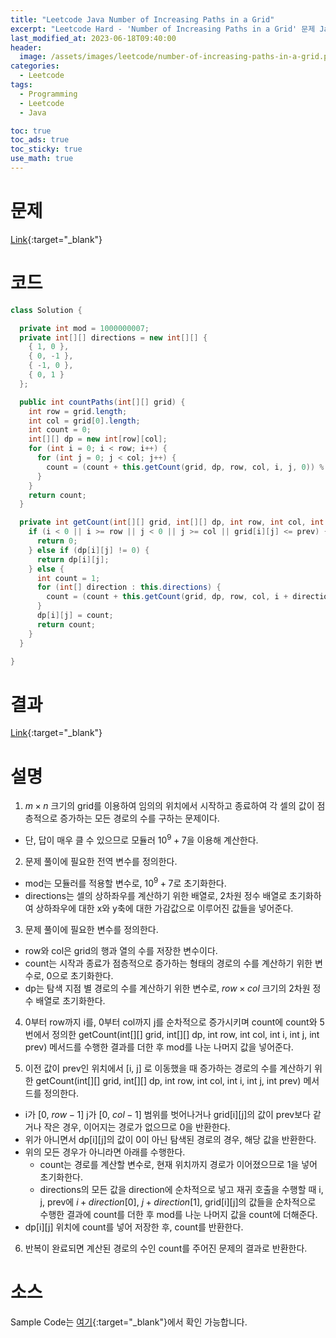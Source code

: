 ```yaml
---
title: "Leetcode Java Number of Increasing Paths in a Grid"
excerpt: "Leetcode Hard - 'Number of Increasing Paths in a Grid' 문제 Java 풀이"
last_modified_at: 2023-06-18T09:40:00
header:
  image: /assets/images/leetcode/number-of-increasing-paths-in-a-grid.png
categories:
  - Leetcode
tags:
  - Programming
  - Leetcode
  - Java

toc: true
toc_ads: true
toc_sticky: true
use_math: true
---
```

# 문제
[Link](https://leetcode.com/problems/number-of-increasing-paths-in-a-grid){:target="_blank"}

# 코드
```java
class Solution {

  private int mod = 1000000007;
  private int[][] directions = new int[][] {
    { 1, 0 },
    { 0, -1 },
    { -1, 0 },
    { 0, 1 }
  };

  public int countPaths(int[][] grid) {
    int row = grid.length;
    int col = grid[0].length;
    int count = 0;
    int[][] dp = new int[row][col];
    for (int i = 0; i < row; i++) {
      for (int j = 0; j < col; j++) {
        count = (count + this.getCount(grid, dp, row, col, i, j, 0)) % this.mod;
      }
    }
    return count;
  }

  private int getCount(int[][] grid, int[][] dp, int row, int col, int i, int j, int prev) {
    if (i < 0 || i >= row || j < 0 || j >= col || grid[i][j] <= prev) {
      return 0;
    } else if (dp[i][j] != 0) {
      return dp[i][j];
    } else {
      int count = 1;
      for (int[] direction : this.directions) {
        count = (count + this.getCount(grid, dp, row, col, i + direction[0], j + direction[1], grid[i][j])) % this.mod;
      }
      dp[i][j] = count;
      return count;
    }
  }

}
```

# 결과
[Link](https://leetcode.com/problems/number-of-increasing-paths-in-a-grid/submissions/973652653/){:target="_blank"}

# 설명
1. $m \times n$ 크기의 grid를 이용하여 임의의 위치에서 시작하고 종료하여 각 셀의 값이 점층적으로 증가하는 모든 경로의 수를 구하는 문제이다.
- 단, 답이 매우 클 수 있으므로 모듈러 $10^9 + 7$을 이용해 계산한다.

2. 문제 풀이에 필요한 전역 변수를 정의한다.
- mod는 모듈러를 적용할 변수로, $10^9 +7$로 초기화한다.
- directions는 셀의 상하좌우를 계산하기 위한 배열로, 2차원 정수 배열로 초기화하여 상하좌우에 대한 x와 y축에 대한 가감값으로 이루어진 값들을 넣어준다.

3. 문제 풀이에 필요한 변수를 정의한다.
- row와 col은 grid의 행과 열의 수를 저장한 변수이다.
- count는 시작과 종료가 점층적으로 증가하는 형태의 경로의 수를 계산하기 위한 변수로, 0으로 초기화한다.
- dp는 탐색 지점 별 경로의 수를 계산하기 위한 변수로, $row \times col$ 크기의 2차원 정수 배열로 초기화한다.

4. 0부터 row까지 i를, 0부터 col까지 j를 순차적으로 증가시키며 count에 count와 5번에서 정의한 getCount(int[][] grid, int[][] dp, int row, int col, int i, int j, int prev) 메서드를 수행한 결과를 더한 후 mod를 나눈 나머지 값을 넣어준다.

5. 이전 값이 prev인 위치에서 [i, j] 로 이동했을 때 증가하는 경로의 수를 계산하기 위한 getCount(int[][] grid, int[][] dp, int row, int col, int i, int j, int prev) 메서드를 정의한다.
- i가 [0, $row - 1$] j가 [0, $col - 1$] 범위를 벗어나거나 grid[i][j]의 값이 prev보다 같거나 작은 경우, 이어지는 경로가 없으므로 0을 반환한다.
- 위가 아니면서 dp[i][j]의 값이 0이 아닌 탐색된 경로의 경우, 해당 값을 반환한다.
- 위의 모든 경우가 아니라면 아래를 수행한다.
  - count는 경로를 계산할 변수로, 현재 위치까지 경로가 이어졌으므로 1을 넣어 초기화한다.
  - directions의 모든 값을 direction에 순차적으로 넣고 재귀 호출을 수행할 때 i, j, prev에 $i + direction[0]$, $j + direction[1]$, grid[i][j]의 값들을 순차적으로 수행한 결과에 count를 더한 후 mod를 나눈 나머지 값을 count에 더해준다.
- dp[i][j] 위치에 count를 넣어 저장한 후, count를 반환한다.

6. 반복이 완료되면 계산된 경로의 수인 count를 주어진 문제의 결과로 반환한다.

# 소스
Sample Code는 [여기](https://github.com/GracefulSoul/leetcode/blob/master/src/main/java/gracefulsoul/problems/NumberOfIncreasingPathsInAGrid.java){:target="_blank"}에서 확인 가능합니다.